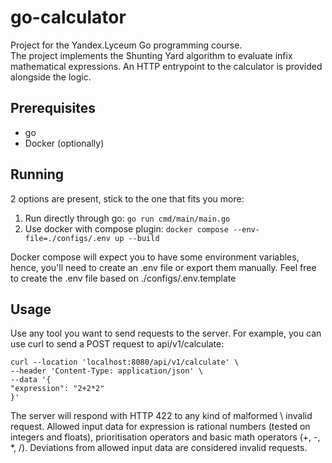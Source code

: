 # go-calculator
Project for the Yandex.Lyceum Go programming course.  
The project implements the Shunting Yard algorithm to evaluate infix mathematical expressions.
An HTTP entrypoint to the calculator is provided alongside the logic.

## Prerequisites
* go
* Docker (optionally)

## Running
2 options are present, stick to the one that fits you more:

1. Run directly through go: `go run cmd/main/main.go`
2. Use docker with compose plugin: `docker compose --env-file=./configs/.env up --build`

Docker compose will expect you to have some environment variables, 
hence, you'll need to create an .env file or export them manually. 
Feel free to create the .env file based on ./configs/.env.template

## Usage
Use any tool you want to send requests to the server. For example,
you can use curl to send a POST request to api/v1/calculate:
```shell
curl --location 'localhost:8080/api/v1/calculate' \
--header 'Content-Type: application/json' \
--data '{
"expression": "2+2*2"
}'
```
The server will respond with HTTP 422 to any kind of malformed \ invalid request. 
Allowed input data for expression is rational numbers (tested on integers and floats), 
prioritisation operators and basic math operators (+, -, *, /).
Deviations from allowed input data are considered invalid requests.

